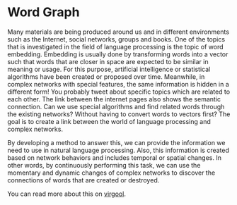# Word Graph

Many materials are being produced around us and in different environments such as the Internet, social networks,
groups and books. One of the topics that is investigated in the field of language processing is the topic of word embedding.
Embedding is usually done by transforming words into a vector such that words that are closer in space are expected to
be similar in meaning or usage. For this purpose, artificial intelligence or statistical algorithms have been created
or proposed over time. Meanwhile, in complex networks with special features, the same information is hidden in
a different form! You probably tweet about specific topics which are related to each other.
The link between the internet pages also shows the semantic connection. Can we use special algorithms and find
related words through the existing networks? Without having to convert words to vectors first? The goal is to create
a link between the world of language processing and complex networks.

By developing a method to answer this, we can provide the information we need to use in natural language processing.
Also, this information is created based on network behaviors and includes temporal or spatial changes. In other words,
by continuously performing this task, we can use the momentary and dynamic changes of complex networks to discover
the connections of words that are created or destroyed.

You can read more about this on 
[virgool](https://virgool.io/@borjianamin98/%D8%B4%D8%A8%DA%A9%D9%87-%D9%88%D8%A7%DA%98%D9%87-%D9%87%D8%A7%DB%8C-%D9%85%D8%B1%D8%AA%D8%A8%D8%B7-ooo2winbziec).